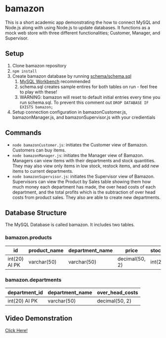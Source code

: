# bamazon
This is a short academic app demonstrating the how to connect MySQL and Node.js along with using Node.js to update databases. It functions as a mock web store with three different functionalities; Customer, Manager, and Supervisor.

## Setup
1. Clone bamazon repository
1. `npm install`
1. Create bamazon database by running [schema/schema.sql](https://github.com/LukeKeltner/bamazon/blob/master/schema/schema.sql)
      1. [MySQL Workbench](https://github.com/LukeKeltner/bamazon/blob/master/schema/schema.sql) recommended
      1. schema.sql creates sample entires for both tables on run - feel free to play with these!
      1. WARNING: bamazon will reset to default initial entries every time you run schema.sql.  To prevent this comment out `DROP DATABASE IF EXISTS bamazon;`
1. Setup connection configuration in bamazonCustomer.js, bamazonManager.js, and bamazonSupervisor.js with your credientials


## Commands
* `node bamazonCustomer.js`:
initiates the Customer view of Bamazon.  Customers can buy items.
* `node bamazonManager.js`:
initiates the Manager view of Bamazon.  Managers can view items with their departments and stock quantities.  They may also view only items in low stock, restock items, and add new items to current departments.
* `node bamazonSupervisor.js`:
initiates the Supervisor view of Bamazon.  Supervisors can view the Product by Sales table showing them how much money each department has made, the over head costs of each department, and the total profits which is the subtraction of over head costs from product sales.  They also are able to create new departments.

## Database Structure
The MySQL Database is called bamazon.  It includes two tables.
### bamazon.products

id | product_name | department_name | price | stock_quantity | product_sales 
------------ | ------------- |------------ | ------------- | ------------ | -------------
int(20) AI PK | varchar(50) | varchar(50) | decimal(50, 2) | int(20) | decimal(50, 2)

### bamazon.departments

department_id | department_name | over_head_costs
------------ | ------------- |------------
int(20) AI PK | varchar(50) | decimal(50, 2) 

## Video Demonstration
<a href="https://youtu.be/9YW2XWnSX3c" target="_blank">Click Here!</a>
